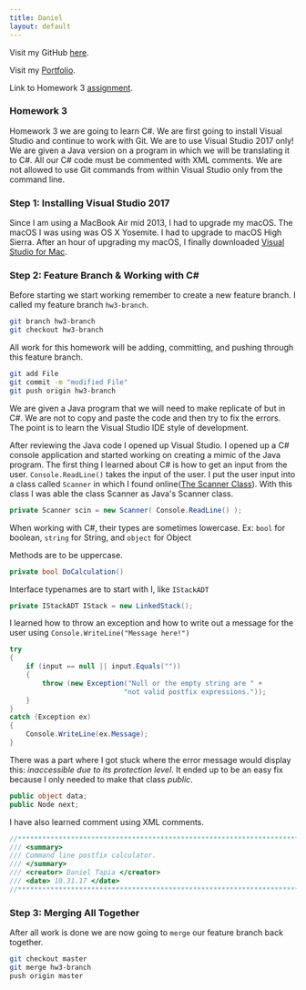 ```yaml
---
title: Daniel
layout: default
---
```


Visit my GitHub [here](https://github.com/tapiad).

Visit my [Portfolio](https://tapiad.github.io).

Link to Homework 3 [assignment](http://www.wou.edu/~morses/classes/cs46x/assignments/HW3.html).


### Homework 3

Homework 3 we are going to learn C#. We are first going to install Visual Studio and continue to work with Git. We are to use Visual Studio 2017 only! We are given a Java version on a program in which we will be translating it to C#. All our C# code must be commented with XML comments. We are not allowed to use Git commands from within Visual Studio only from the command line.


### Step 1: Installing Visual Studio 2017

Since I am using a MacBook Air mid 2013, I had to upgrade my macOS. The macOS I was using was OS X Yosemite. I had to upgrade to macOS High Sierra. After an hour of upgrading my macOS, I finally downloaded [Visual Studio for Mac](https://www.visualstudio.com/vs/visual-studio-mac/).


### Step 2: Feature Branch & Working with C#

Before starting we start working remember to create a new feature branch. I called my feature branch `hw3-branch`.

```bash
git branch hw3-branch
git checkout hw3-branch
```    

All work for this homework will be adding, committing, and pushing through this feature branch.

```bash
git add File
git commit -m "modified File"
git push origin hw3-branch
```

We are given a Java program that we will need to make replicate of but in C#. We are not to copy and paste the code and then try to fix the errors. The point is to learn the Visual Studio IDE style of development.

After reviewing the Java code I opened up Visual Studio. I opened up a C# console application and started working on creating a mimic of the Java program. The first thing I learned about C# is how to get an input from the user. `Console.ReadLine()` takes the input of the user. I put the user input into a class called `Scanner` in which I found online([The Scanner Class](https://stackoverflow.com/questions/722270/is-there-an-equivalent-to-the-scanner-class-in-c-sharp-for-strings)). With this class I was able the class Scanner as Java's Scanner class.

```cs
private Scanner scin = new Scanner( Console.ReadLine() );
```

When working with C#, their types are sometimes lowercase. Ex: `bool` for boolean, `string` for String, and `object` for Object

Methods are to be uppercase. 

```cs
private bool DoCalculation()
```

Interface typenames are to start with I, like `IStackADT`

```cs
private IStackADT IStack = new LinkedStack();
```

I learned how to throw an exception and how to write out a message for the user using `Console.WriteLine("Message here!")`

```cs
try
{
    if (input == null || input.Equals(""))
    {
        throw (new Exception("Null or the empty string are " +
                            "not valid postfix expressions."));
    }
}
catch (Exception ex)
{
    Console.WriteLine(ex.Message);
}
```

There was a part where I got stuck where the error message would display this: *inaccessible due to its protection level*. It ended up to be an easy fix because I only needed to make that class *public*.

```cs
public object data;
public Node next;
```


I have also learned comment using XML comments. 

```cs
//*********************************************************************************
/// <summary>
/// Command line postfix calculator.  
/// </summary>
/// <creator> Daniel Tapia </creator>
/// <date> 10.31.17 </date>
//*********************************************************************************
```


### Step 3: Merging All Together

After all work is done we are now going to `merge` our feature branch back together.

```bash
git checkout master
git merge hw3-branch
push origin master
```





